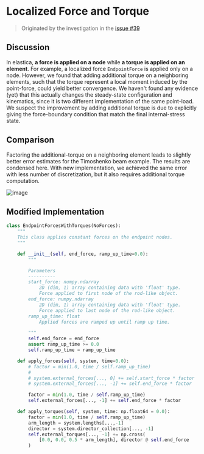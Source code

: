 # Localized Force and Torque

> Originated by the investigation in the [issue #39](https://github.com/GazzolaLab/PyElastica/issues/39)

## Discussion

In elastica, __a force is applied on a node__ while __a torque is applied on an element__.
For example, a localized force `EndpointForce` is applied only on a node. However, we found that adding additional torque on a neighboring elements, such that the torque represent a local moment induced by the point-force, could yield better convergence.
We haven't found any evidence (yet) that this actually changes the steady-state configuration and kinematics, since it is two different implementation of the same point-load.
We suspect the improvement by adding additional torque is due to explicitly giving the force-boundary condition that match the final internal-stress state.

## Comparison

Factoring the additional-torque on a neighboring element leads to slightly better error estimates for the Timoshenko beam example. The results are condensed here.
With new implementation, we achieved the same error with less number of discretization, but it also requires additional torque computation.

![image](https://github.com/GazzolaLab/PyElastica/blob/assets/docs/assets/plot/error_EndpointForcesWithTorques.png?raw=true)

## Modified Implementation

```py
class EndpointForcesWithTorques(NoForces):
    """
    This class applies constant forces on the endpoint nodes.
    """

    def __init__(self, end_force, ramp_up_time=0.0):
        """

        Parameters
        ----------
        start_force: numpy.ndarray
            2D (dim, 1) array containing data with 'float' type.
            Force applied to first node of the rod-like object.
        end_force: numpy.ndarray
            2D (dim, 1) array containing data with 'float' type.
            Force applied to last node of the rod-like object.
        ramp_up_time: float
            Applied forces are ramped up until ramp up time.

        """
        self.end_force = end_force
        assert ramp_up_time >= 0.0
        self.ramp_up_time = ramp_up_time

    def apply_forces(self, system, time=0.0):
        # factor = min(1.0, time / self.ramp_up_time)
        #
        # system.external_forces[..., 0] += self.start_force * factor
        # system.external_forces[..., -1] += self.end_force * factor

        factor = min(1.0, time / self.ramp_up_time)
        self.external_forces[..., -1] += self.end_force * factor

    def apply_torques(self, system, time: np.float64 = 0.0):
        factor = min(1.0, time / self.ramp_up_time)
        arm_length = system.lengths[...,-1]
        director = system.director_collection[..., -1]
        self.external_torques[..., -1] += np.cross(
            [0.0, 0.0, 0.5 * arm_length], director @ self.end_force
        )

```
